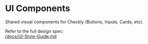 # UI Components

Shared visual components for Checkly (Buttons, Inputs, Cards, etc).

Refer to the full design spec:  
[/docs/UI-Style-Guide.md](../../docs/UI-Style-Guide.md)
